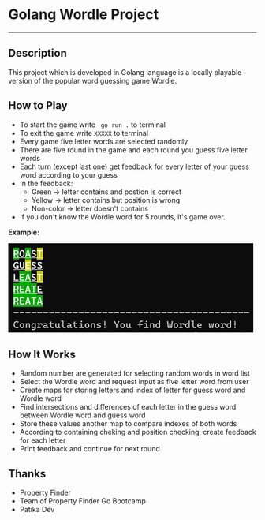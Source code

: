 # Golang Wordle Project
---
## Description
This project which is developed in Golang language is a locally playable version of the popular word guessing game Wordle.

## How to Play
* To start the game write ```` go run .```` to terminal
* To exit the game write ```` XXXXX ```` to terminal
* Every game five letter words are selected randomly
* There are five round in the game and each round you guess five letter 
words
* Each turn (except last one) get feedback for every letter of your guess 
word according to your guess
* In the feedback: 
    * Green &#8594; letter contains and postion is correct
    * Yellow &#8594; letter contains but position is wrong
    * Non-color &#8594; letter doesn't contains
* If you don't know the Wordle word for 5 rounds, it's game over.

**Example:**

[![plot](./example.jpg)](https://github.com/HalisManaz/Golang-Wordle-Project/issues/1#issue-1301770720)

## How It Works
- Random number are generated for selecting random words in word list
- Select the Wordle word and request input as five letter word from user
- Create maps for storing letters and index of letter for guess word and Wordle word
- Find intersections and differences of each letter in the guess word between Wordle word and guess word
- Store these values another map to compare indexes of both words
- According to containing cheking and position checking, create feedback for each letter
- Print feedback and continue for next round

## Thanks
- Property Finder
- Team of Property Finder Go Bootcamp
- Patika Dev
